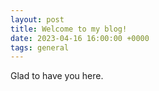 ```yaml
---
layout: post
title: Welcome to my blog!
date: 2023-04-16 16:00:00 +0000
tags: general
---
```


Glad to have you here. 
